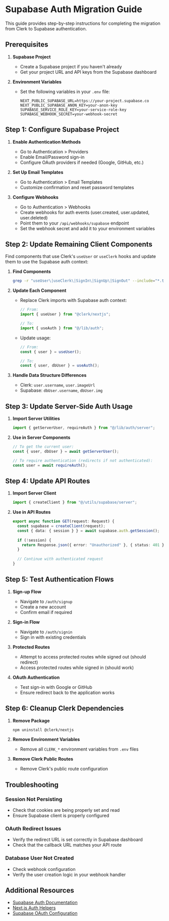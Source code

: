 # Supabase Auth Migration Guide

This guide provides step-by-step instructions for completing the migration from Clerk to Supabase authentication.

## Prerequisites

1. **Supabase Project**
   - Create a Supabase project if you haven't already
   - Get your project URL and API keys from the Supabase dashboard

2. **Environment Variables**
   - Set the following variables in your `.env` file:
     ```
     NEXT_PUBLIC_SUPABASE_URL=https://your-project.supabase.co
     NEXT_PUBLIC_SUPABASE_ANON_KEY=your-anon-key
     SUPABASE_SERVICE_ROLE_KEY=your-service-role-key
     SUPABASE_WEBHOOK_SECRET=your-webhook-secret
     ```

## Step 1: Configure Supabase Project

1. **Enable Authentication Methods**
   - Go to Authentication > Providers
   - Enable Email/Password sign-in
   - Configure OAuth providers if needed (Google, GitHub, etc.)

2. **Set Up Email Templates**
   - Go to Authentication > Email Templates
   - Customize confirmation and reset password templates

3. **Configure Webhooks**
   - Go to Authentication > Webhooks
   - Create webhooks for auth events (user.created, user.updated, user.deleted)
   - Point them to your `/api/webhooks/supabase` endpoint
   - Set the webhook secret and add it to your environment variables

## Step 2: Update Remaining Client Components

Find components that use Clerk's `useUser` or `useClerk` hooks and update them to use the Supabase auth context:

1. **Find Components**
   ```bash
   grep -r "useUser\|useClerk\|SignIn\|SignUp\|SignOut" --include="*.tsx" src/components/
   ```

2. **Update Each Component**
   - Replace Clerk imports with Supabase auth context:
     ```typescript
     // From:
     import { useUser } from "@clerk/nextjs";
     
     // To:
     import { useAuth } from "@/lib/auth";
     ```
   
   - Update usage:
     ```typescript
     // From:
     const { user } = useUser();
     
     // To:
     const { user, dbUser } = useAuth();
     ```

3. **Handle Data Structure Differences**
   - Clerk: `user.username`, `user.imageUrl`
   - Supabase: `dbUser.username`, `dbUser.img`

## Step 3: Update Server-Side Auth Usage

1. **Import Server Utilities**
   ```typescript
   import { getServerUser, requireAuth } from "@/lib/auth/server";
   ```

2. **Use in Server Components**
   ```typescript
   // To get the current user:
   const { user, dbUser } = await getServerUser();
   
   // To require authentication (redirects if not authenticated):
   const user = await requireAuth();
   ```

## Step 4: Update API Routes

1. **Import Server Client**
   ```typescript
   import { createClient } from "@/utils/supabase/server";
   ```

2. **Use in API Routes**
   ```typescript
   export async function GET(request: Request) {
     const supabase = createClient(request);
     const { data: { session } } = await supabase.auth.getSession();
     
     if (!session) {
       return Response.json({ error: "Unauthorized" }, { status: 401 });
     }
     
     // Continue with authenticated request
   }
   ```

## Step 5: Test Authentication Flows

1. **Sign-up Flow**
   - Navigate to `/auth/signup`
   - Create a new account
   - Confirm email if required

2. **Sign-in Flow**
   - Navigate to `/auth/signin`
   - Sign in with existing credentials

3. **Protected Routes**
   - Attempt to access protected routes while signed out (should redirect)
   - Access protected routes while signed in (should work)

4. **OAuth Authentication**
   - Test sign-in with Google or GitHub
   - Ensure redirect back to the application works

## Step 6: Cleanup Clerk Dependencies

1. **Remove Package**
   ```bash
   npm uninstall @clerk/nextjs
   ```

2. **Remove Environment Variables**
   - Remove all `CLERK_*` environment variables from `.env` files

3. **Remove Clerk Public Routes**
   - Remove Clerk's public route configuration

## Troubleshooting

### Session Not Persisting

- Check that cookies are being properly set and read
- Ensure Supabase client is properly configured

### OAuth Redirect Issues

- Verify the redirect URL is set correctly in Supabase dashboard
- Check that the callback URL matches your API route

### Database User Not Created

- Check webhook configuration
- Verify the user creation logic in your webhook handler

## Additional Resources

- [Supabase Auth Documentation](https://supabase.com/docs/guides/auth)
- [Next.js Auth Helpers](https://supabase.com/docs/guides/auth/auth-helpers/nextjs)
- [Supabase OAuth Configuration](https://supabase.com/docs/guides/auth/social-login)